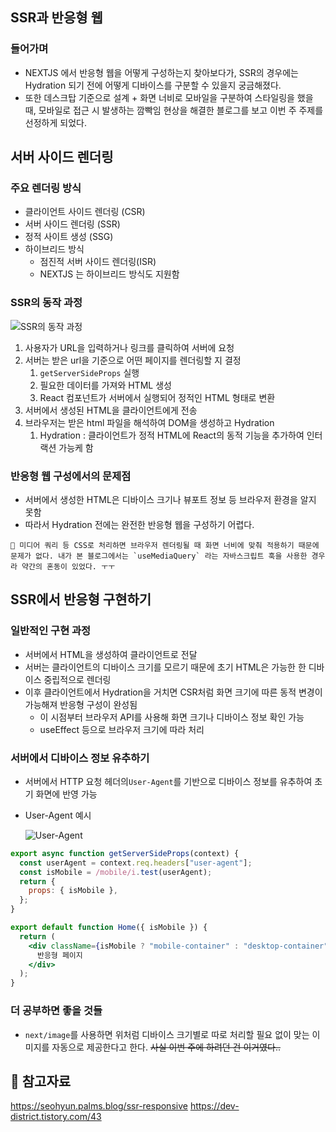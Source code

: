 ## SSR과 반응형 웹

### 들어가며

- NEXTJS 에서 반응형 웹을 어떻게 구성하는지 찾아보다가, SSR의 경우에는 Hydration 되기 전에 어떻게 디바이스를 구분할 수 있을지 궁금해졌다.
- 또한 데스크탑 기준으로 설계 + 화면 너비로 모바일을 구분하여 스타일링을 했을 때, 모바일로 접근 시 발생하는 깜빡임 현상을 해결한 블로그를 보고 이번 주 주제를 선정하게 되었다.

## 서버 사이드 렌더링

### 주요 렌더링 방식

- 클라이언트 사이드 렌더링 (CSR)
- 서버 사이드 렌더링 (SSR)
- 정적 사이트 생성 (SSG)
- 하이브리드 방식
  - 점진적 서버 사이드 렌더링(ISR)
  - NEXTJS 는 하이브리드 방식도 지원함

### SSR의 동작 과정

![SSR의 동작 과정](<https://github.com/bloblog/fe-cs-study-2024/blob/bloblog-week15/bloblog/SSR%EA%B3%BC%20%EB%B0%98%EC%9D%91%ED%98%95%EC%9B%B9/image/image%20(2).png?raw=true>)

1. 사용자가 URL을 입력하거나 링크를 클릭하여 서버에 요청
2. 서버는 받은 url을 기준으로 어떤 페이지를 렌더링할 지 결정
   1. `getServerSideProps` 실행
   2. 필요한 데이터를 가져와 HTML 생성
   3. React 컴포넌트가 서버에서 실행되어 정적인 HTML 형태로 변환
3. 서버에서 생성된 HTML을 클라이언트에게 전송
4. 브라우저는 받은 html 파일을 해석하여 DOM을 생성하고 Hydration
   1. Hydration : 클라이언트가 정적 HTML에 React의 동적 기능을 추가하여 인터랙션 가능케 함

### 반응형 웹 구성에서의 문제점

- 서버에서 생성한 HTML은 디바이스 크기나 뷰포트 정보 등 브라우저 환경을 알지 못함
- 따라서 Hydration 전에는 완전한 반응형 웹을 구성하기 어렵다.

<aside>

    💬 미디어 쿼리 등 CSS로 처리하면 브라우저 렌더링될 때 화면 너비에 맞춰 적용하기 때문에 문제가 없다. 내가 본 블로그에서는 `useMediaQuery` 라는 자바스크립트 훅을 사용한 경우라 약간의 혼동이 있었다. ㅜㅜ

</aside>

## SSR에서 반응형 구현하기

### 일반적인 구현 과정

- 서버에서 HTML을 생성하여 클라이언트로 전달
- 서버는 클라이언트의 디바이스 크기를 모르기 때문에 초기 HTML은 가능한 한 디바이스 중립적으로 렌더링
- 이후 클라이언트에서 Hydration을 거치면 CSR처럼 화면 크기에 따른 동적 변경이 가능해져 반응형 구성이 완성됨
  - 이 시점부터 브라우저 API를 사용해 화면 크기나 디바이스 정보 확인 가능
  - useEffect 등으로 브라우저 크기에 따라 처리

### 서버에서 디바이스 정보 유추하기

- 서버에서 HTTP 요청 헤더의`User-Agent`를 기반으로 디바이스 정보를 유추하여 초기 화면에 반영 가능
- User-Agent 예시

  ![User-Agent](<https://github.com/bloblog/fe-cs-study-2024/blob/bloblog-week15/bloblog/SSR%EA%B3%BC%20%EB%B0%98%EC%9D%91%ED%98%95%EC%9B%B9/image/image%20(3).png?raw=true>)

```jsx
export async function getServerSideProps(context) {
  const userAgent = context.req.headers["user-agent"];
  const isMobile = /mobile/i.test(userAgent);
  return {
    props: { isMobile },
  };
}

export default function Home({ isMobile }) {
  return (
    <div className={isMobile ? "mobile-container" : "desktop-container"}>
      반응형 페이지
    </div>
  );
}
```

### 더 공부하면 좋을 것들

- `next/image`를 사용하면 위처럼 디바이스 크기별로 따로 처리할 필요 없이 맞는 이미지를 자동으로 제공한다고 한다. ~~사실 이번 주에 하려던 건 이거였다..~~

## 👀 참고자료

https://seohyun.palms.blog/ssr-responsive
https://dev-district.tistory.com/43
